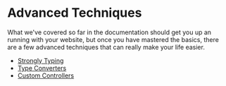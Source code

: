 # Advanced Techniques
What we've covered so far in the documentation should get you up an running with your website, but once you have mastered the basics, there are a few advanced techniques that can really make your life easier.

- [Strongly Typing](07a-strongly-typing.md)
- [Type Converters](07b-type-converters.md)
- [Custom Controllers](07c-custom-controllers.md)
